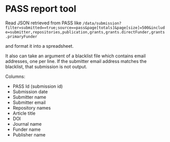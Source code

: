 # PASS report tool

Read JSON retrieved from PASS like `/data/submission?filter=submitted==true;source==pass&page[totals]&page[size]=500&include=submitter,repositories,publication,grants,grants.directFunder,grants.primaryFunder`

and format it into a spreadsheet.

It also can take an argument of a blacklist file which contains email addresses, one per line. If the submitter email address matches the blacklist, that submission is not output.

Columns:
  * PASS Id (submission id)
  * Submission date
  * Submitter name
  * Submitter email
  * Repository names
  * Article title
  * DOI
  * Journal name
  * Funder name
  * Publisher name







